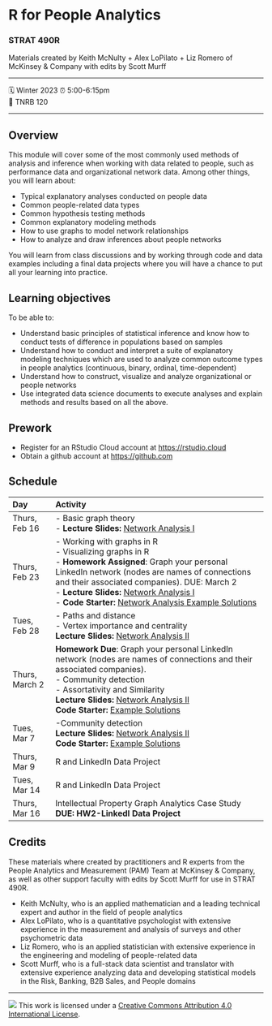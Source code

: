 R for People Analytics
================

### STRAT 490R

Materials created by Keith McNulty + Alex LoPilato + Liz Romero of McKinsey & Company with edits by Scott Murff

-----

:spiral_calendar: Winter 2023
:alarm_clock:     5:00-6:15pm  
:hotel:           TNRB 120  

-----

## Overview

This module will cover some of the most commonly used methods of analysis and inference when working with data related to people, such as performance data and organizational network data. Among other things, you will learn about:
* Typical explanatory analyses conducted on people data
* Common people-related data types 
* Common hypothesis testing methods
* Common explanatory modeling methods
* How to use graphs to model network relationships 
* How to analyze and draw inferences about people networks

You will learn from class discussions and by working through code and data examples including a final data projects where you will have a chance to put all your learning into practice.

## Learning objectives

To be able to:
* Understand basic principles of statistical inference and know how to conduct tests of difference in populations based on samples
* Understand how to conduct and interpret a suite of explanatory modeling techniques which are used to analyze common outcome types in people analytics (continuous, binary, ordinal, time-dependent)
* Understand how to construct, visualize and analyze organizational or people networks 
* Use integrated data science documents to execute analyses and explain methods and results based on all the above.

## Prework

* Register for an RStudio Cloud account at https://rstudio.cloud
* Obtain a github account at https://github.com


## Schedule

| Day          | Activity         | 
| :------------ | :--------------- | 
| Thurs, Feb 16 | - Basic graph theory <br> - **Lecture Slides:**  [Network Analysis I](https://rstudio-conf-2022.github.io/people-analytics-rstats/materials/talks/5-working_with_and_visualizing_graphs.html#1) | 
| Thurs, Feb 23 | - Working with graphs in R <br> - Visualizing graphs in R <br> - **Homework Assigned**: Graph your personal LinkedIn network (nodes are names of connections and their associated companies). DUE: March 2 <br> - **Lecture Slides:**  [Network Analysis I](https://rstudio-conf-2022.github.io/people-analytics-rstats/materials/talks/5-working_with_and_visualizing_graphs.html#1) <br> - **Code Starter:** [Network Analysis Example Solutions](https://rstudio-conf-2022.github.io/people-analytics-rstats/materials/module-exercises/05-Creating_and_visualizing_graphs---SOLUTIONS.html) | 
| Tues, Feb 28        | - Paths and distance  <br> - Vertex importance and centrality <br> **Lecture Slides:** [Network Analysis II](https://rstudio-conf-2022.github.io/people-analytics-rstats/materials/talks/6-graph_metrics.html)  | 
| Thurs, March 2       | **Homework Due**: Graph your personal LinkedIn network (nodes are names of connections and their associated companies). <br> - Community detection  <br> - Assortativity and Similarity <br> **Lecture Slides:** [Network Analysis II](https://rstudio-conf-2022.github.io/people-analytics-rstats/materials/talks/6-graph_metrics.html) <br> **Code Starter:** [Example Solutions](https://rstudio-conf-2022.github.io/people-analytics-rstats/materials/module-exercises/06-Graph_metrics---SOLUTIONS.html) 
| Tues, Mar 7      | -Community detection <br> **Lecture Slides:** [Network Analysis II](https://rstudio-conf-2022.github.io/people-analytics-rstats/materials/talks/6-graph_metrics.html) <br> **Code Starter:** [Example Solutions](https://rstudio-conf-2022.github.io/people-analytics-rstats/materials/module-exercises/06-Graph_metrics---SOLUTIONS.html) 
| Thurs, Mar 9       | R and LinkedIn Data Project
| Tues, Mar 14       | R and LinkedIn Data Project
| Thurs, Mar 16       | Intellectual Property Graph Analytics Case Study <br> **DUE: HW2-LinkedI Data Project**

## Credits

These materials where created by practitioners and R experts from the People Analytics and Measurement (PAM) Team at McKinsey & Company, as well as other support faculty with edits by Scott Murff for use in STRAT 490R.

- Keith McNulty, who is an applied mathematician and a leading technical expert and author in the field of people analytics  
- Alex LoPilato, who is a quantitative psychologist with extensive experience in the measurement and analysis of surveys and other psychometric data
- Liz Romero, who is an applied statistician with extensive experience in the engineering and modeling of people-related data
- Scott Murff, who is a full-stack data scientist and translator with extensive experience analyzing data and developing statistical models in the Risk, Banking, B2B Sales, and People domains

-----

![](https://i.creativecommons.org/l/by/4.0/88x31.png) This work is
licensed under a [Creative Commons Attribution 4.0 International
License](https://creativecommons.org/licenses/by/4.0/).
